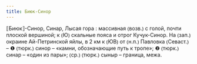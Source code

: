 ```yaml
---
title: Биюк-Синор
---
```


⟦Биюк⟧-Синор, Синар, Лысая гора
: массивная ⦅возв.⦆ с голой, почти плоской вершиной; к ⦅Ю⦆ скальные пояса и отрог Кучук-Синор. На ⦅зап.⦆ окраине Ай-Петринской яйлы, в 2 км к ⦅ЮВ⦆ от ⦅н.п.⦆ Павловка ⦅Севаст.⦆ – ❶ ⦅тюрк.⦆ синор – «камни, обозначающие путь к тропе»; ❷ ⦅тюрк.⦆ синар – «один из пары»; ⦅ср.⦆ ⦅тюрк.⦆ сыныр – граница, межа.

